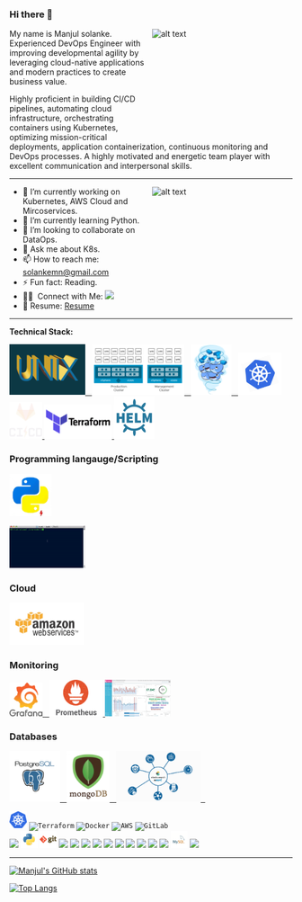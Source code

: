 ### Hi there 👋
          
<img align="right" src="https://media.giphy.com/media/oNrQaV8zjY5RD7Ok67/giphy-downsized-large.gif" alt="alt text" width="250" height="200">


My name is Manjul solanke. Experienced DevOps Engineer with improving developmental agility by leveraging cloud-native applications and modern practices to create business value. 


Highly proficient in building CI/CD pipelines, automating cloud infrastructure, orchestrating containers using Kubernetes, optimizing mission-critical deployments, application containerization, continuous monitoring and DevOps processes. A highly motivated and energetic team player with excellent communication and interpersonal skills. 



---
<img align="right" src="https://media.giphy.com/media/CcwLAV11cALh3OuEJ5/giphy.gif" alt="alt text" width="250" height="200">

- 🔭 I’m currently working on Kubernetes, AWS Cloud and Mircoservices. 
- 🌱 I’m currently learning Python.
- 👯 I’m looking to collaborate on DataOps.
- 💬 Ask me about K8s.
- 📫 How to reach me: solankemn@gmail.com
- ⚡ Fun fact: Reading.
- 🤝🏻 &nbsp;Connect with Me: <a href="https://www.linkedin.com/in/manjulsolanke"><img src="https://img.shields.io/badge/-Manjul%20Solanke-0077B5?style=flat&logo=Linkedin&logoColor=white"/></a>
- 📝 Resume:  [Resume](https://drive.google.com/file/d/1Ohdt2lMzqVa8abhyY9K0At8GevOCPf15/view)
---



**Technical Stack:**  

<p float="left">
  <a href="https://unix.org/" target="_blank" >
    <img src="https://github.com/manjulsolanke/manjulsolanke/blob/main/images/unix.gif" height="90" />&nbsp;&nbsp;
  </a>        
  <a href="https://www.vmware.com/" target="_blank" >
    <img src="https://github.com/manjulsolanke/manjulsolanke/blob/main/images/vmware.gif" height="90" />&nbsp;&nbsp;
  </a>           
  <a href="https://www.docker.com/" target="_blank" >
    <img src="https://github.com/manjulsolanke/manjulsolanke/blob/main/images/docker.gif" height="90" />&nbsp;&nbsp;
  </a>
  <a href="https://kubernetes.io/" target="_blank" >
    <img src="https://github.com/manjulsolanke/manjulsolanke/blob/main/images/k8s.gif"  height="75" />
  </a>
  <a href="https://docs.gitlab.com/ee/ci/" target="_blank" >
    <img src="https://github.com/manjulsolanke/manjulsolanke/blob/main/images/cicd.gif"  height="65" />
  </a>
  <a href="https://www.terraform.io/" target="_blank" >
    <img src="https://github.com/manjulsolanke/manjulsolanke/blob/main/images/terraform.gif" width="120" />
  </a>
  <a href="https://helm.sh/" target="_blank" >
    <img src="https://github.com/manjulsolanke/manjulsolanke/blob/main/images/helm.gif"  height="75" />
  </a>
 </p>


### Programming langauge/Scripting

 <p float="left">
  <a href="https://www.python.org/" target="_blank" >
    <img src="https://github.com/manjulsolanke/manjulsolanke/blob/main/images/python.gif"  height="75" />
  </a>
 </p>
 
  <p float="left">
    <img src="https://github.com/manjulsolanke/manjulsolanke/blob/main/images/bash.gif"  height="75" />
  </a>
 </p>

### Cloud
  
 <p float="left">
  <a href="https://aws.amazon.com/" target="_blank" >
    <img src="https://github.com/manjulsolanke/manjulsolanke/blob/main/images/aws.gif"  height="75" />
  </a>
 </p>
  
### Monitoring
  
 <p float="left">
  <a href="https://grafana.com/" target="_blank" >
    <img src="https://github.com/manjulsolanke/manjulsolanke/blob/main/images/grafana.gif" height="60" />&nbsp;&nbsp;
  </a>
  <a href="https://prometheus.io/" target="_blank" >
    <img src="https://github.com/manjulsolanke/manjulsolanke/blob/main/images/prometheus.gif" height="65" />
    </a>
  <a href="https://www.elastic.co/kibana" target="_blank" >
     <img src="https://github.com/manjulsolanke/manjulsolanke/blob/main/images/kibana.gif" height="65" />
     </a>        
</p>

### Databases
  
 <p float="left">
  <a href="https://www.postgresql.org/" target="_blank" >
     <img src="https://github.com/manjulsolanke/manjulsolanke/blob/main/images/postgresql.gif" height="90" />&nbsp;&nbsp;
  </a>
  <a href="https://www.mongodb.com/" target="_blank" >
     <img src="https://github.com/manjulsolanke/manjulsolanke/blob/main/images/mongo.gif" height="90" />&nbsp;&nbsp;
  </a>
  <a href="https://www.elastic.co/" target="_blank" >
     <img src="https://github.com/manjulsolanke/manjulsolanke/blob/main/images/elasticsearch.gif" height="90" />&nbsp;&nbsp;
  </a>        
</p>

<code><img height="30" src="https://github.com/kubernetes/kubernetes/blob/master/logo/logo.png"></code>
<code><img height="30" alt="Terraform" src="https://www.terraform.io/assets/images/logo-hashicorp-3f10732f.svg"></code>
<code><img height="30" alt="Docker" src="https://i0.wp.com/www.docker.com/blog/wp-content/uploads/2013/11/homepage-docker-logo.png?ssl=1"></code>
<code><img height="30" alt="AWS" src="https://avatars.githubusercontent.com/u/2232217?s=200&v=8"></code>
<code><img height="30" alt="GitLab" src="https://about.gitlab.com/images/press/logo/preview/gitlab-logo-white-preview.png"></code>
<code> <img height="30" src="https://jenkins.io/sites/default/files/jenkins_logo.png"></code>
<code><img height="30" src="https://raw.githubusercontent.com/github/explore/80688e429a7d4ef2fca1e82350fe8e3517d3494d/topics/python/python.png"></code>
<code><img height="30" src="https://raw.githubusercontent.com/github/explore/80688e429a7d4ef2fca1e82350fe8e3517d3494d/topics/git/git.png"></code>
<code><img height="30" src="https://cncf-branding.netlify.app/img/projects/prometheus/icon/color/prometheus-icon-color.png"></code>
<code><img height="30" src="https://upload.wikimedia.org/wikipedia/commons/9/9d/Grafana_logo.png"></code>
<code><img height="30" src="https://static-www.elastic.co/v3/assets/bltefdd0b53724fa2ce/blt74acb493aaf69084/5ea8c8dbf5880355558334cd/brand-elastic-stack-220x130.svg"></code>
<code><img height="30" src="https://logos-download.com/wp-content/uploads/2016/10/Python_logo_wordmark-700x203.png"></code>
<code><img height="30" src="https://cncf-branding.netlify.app/img/projects/helm/horizontal/color/helm-horizontal-color.png"></code>
<code><img height="30" src="https://cncf-branding.netlify.app/img/projects/jaeger/horizontal/color/jaeger-horizontal-color.png"></code>
<code><img height="30" src="https://cncf-branding.netlify.app/img/projects/harbor/horizontal/color/harbor-horizontal-color.png"></code>
<code><img height="30" src="https://cncf-branding.netlify.app/img/projects/argo/horizontal/color/argo-horizontal-color.png"></code>
<code><img height="30" src="https://cncf-branding.netlify.app/img/projects/linkerd/horizontal/color/linkerd-horizontal-color.png"></code>
<code><img height="30" src="https://cncf-branding.netlify.app/img/projects/operatorframework/horizontal/color/operatorframework-horizontal-color.png"></code>
<code><img height="30" src="https://raw.githubusercontent.com/github/explore/80688e429a7d4ef2fca1e82350fe8e3517d3494d/topics/mysql/mysql.png"></code>
<code><img height="30" src="https://cncf-branding.netlify.app/img/projects/fluentd/horizontal/color/fluentd-horizontal-color.png"></code>



---

[![Manjul's GitHub stats](https://github-readme-stats.vercel.app/api?username=manjulsolanke)](https://github.com/manjulsolanke)


[![Top Langs](https://github-readme-stats.vercel.app/api/top-langs/?username=manjulsolanke)](https://github.com/manjulsolanke)

